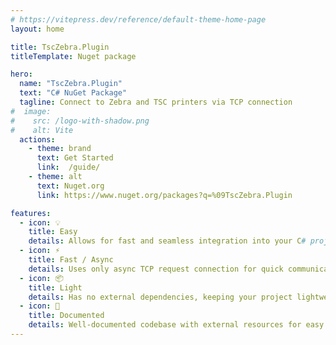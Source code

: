 ```yaml
---
# https://vitepress.dev/reference/default-theme-home-page
layout: home

title: TscZebra.Plugin
titleTemplate: Nuget package

hero:
  name: "TscZebra.Plugin"
  text: "C# NuGet Package"
  tagline: Connect to Zebra and TSC printers via TCP connection
#  image:
#    src: /logo-with-shadow.png
#    alt: Vite
  actions:
    - theme: brand
      text: Get Started
      link:  /guide/
    - theme: alt
      text: Nuget.org
      link: https://www.nuget.org/packages?q=%09TscZebra.Plugin

features:
  - icon: 💡
    title: Easy
    details: Allows for fast and seamless integration into your C# projects.
  - icon: ⚡️
    title: Fast / Async
    details: Uses only async TCP request connection for quick communication.
  - icon: 📦
    title: Light
    details: Has no external dependencies, keeping your project lightweight and efficient.
  - icon: 🔑
    title: Documented
    details: Well-documented codebase with external resources for easy understanding.
---
```


